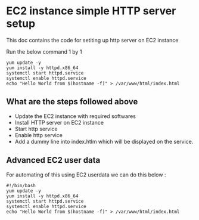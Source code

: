 # EC2 instance simple HTTP server setup

This doc contains the code for setiting up http server on EC2 instance

Run the below command 1 by 1 

```
yum update -y
yum install -y httpd.x86_64
systemctl start httpd.service
systemctl enable httpd.service
echo "Hello World from $(hostname -f)" > /var/www/html/index.html
```


## What are the steps followed above

- Update the EC2 instance with required softwares
- Install HTTP server on EC2 instance
- Start http service
- Enable http service
- Add a dummy line into index.htlm which will be displayed on the service.


## Advanced EC2 user data 

For automating of this using EC2 userdata we can do this below : 

```
#!/bin/bash
yum update -y
yum install -y httpd.x86_64
systemctl start httpd.service
systemctl enable httpd.service
echo "Hello World from $(hostname -f)" > /var/www/html/index.html
```

